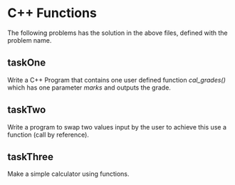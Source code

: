 # C++ Functions

The following problems has the solution in the above files, defined with the problem name.

## taskOne

Write a C++ Program that contains one user defined function *cal_grades()* which has one parameter *marks* and outputs the grade.

## taskTwo

Write a program to swap two values input by the user to achieve this use a function (call by reference).

## taskThree

Make a simple calculator using functions.
